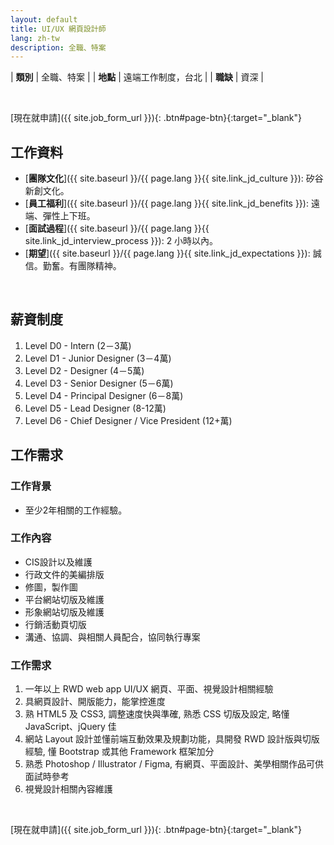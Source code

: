 ```yaml
---
layout: default
title: UI/UX 網頁設計師
lang: zh-tw
description: 全職、特案
---
```




| **類別** | 全職、特案 |
| **地點** | 遠端工作制度，台北 |
| **職缺** | 資深 |

<br>

[現在就申請]({{ site.job_form_url }}){: .btn#page-btn}{:target="_blank"}

## 工作資料
- [**團隊文化**]({{ site.baseurl }}/{{ page.lang }}{{ site.link_jd_culture }}): 矽谷新創文化。
- [**員工福利**]({{ site.baseurl }}/{{ page.lang }}{{ site.link_jd_benefits }}): 遠端、彈性上下班。
- [**面試過程**]({{ site.baseurl }}/{{ page.lang }}{{ site.link_jd_interview_process }}): 2 小時以內。
- [**期望**]({{ site.baseurl }}/{{ page.lang }}{{ site.link_jd_expectations }}): 誠信。勤奮。有團隊精神。

<br>

## 薪資制度

1. Level D0 - Intern (2－3萬)
1. Level D1 - Junior Designer (3－4萬)
1. Level D2 - Designer (4－5萬)
1. Level D3 - Senior Designer (5－6萬)
1. Level D4 - Principal Designer (6－8萬)
1. Level D5 - Lead Designer (8-12萬)
1. Level D6 - Chief Designer / Vice President (12+萬)

## 工作需求

### 工作背景
- 至少2年相關的工作經驗。

### 工作內容
- CIS設計以及維護
- 行政文件的美編排版
- 修圖，製作圖
- 平台網站切版及維護
- 形象網站切版及維護
- 行銷活動頁切版
- 溝通、協調、與相關人員配合，協同執行專案

### 工作需求
1. 一年以上 RWD web app UI/UX 網頁、平面、視覺設計相關經驗
2. 具網頁設計、開版能力，能掌控進度
3. 熟 HTML5 及 CSS3, 調整速度快與準確, 熟悉 CSS 切版及設定, 略懂 JavaScript、jQuery 佳
4. 網站 Layout 設計並懂前端互動效果及規劃功能，具開發 RWD 設計版與切版經驗,
懂 Bootstrap 或其他 Framework 框架加分
5. 熟悉 Photoshop / Illustrator / Figma, 有網頁、平面設計、美學相關作品可供面試時參考
6. 視覺設計相關內容維護

<br>

[現在就申請]({{ site.job_form_url }}){: .btn#page-btn}{:target="_blank"}

<br>

